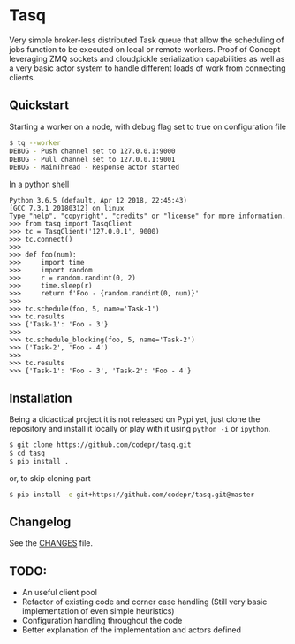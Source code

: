 Tasq
====

Very simple broker-less distributed Task queue that allow the scheduling of jobs function to be
executed on local or remote workers. Proof of Concept leveraging ZMQ sockets and cloudpickle
serialization capabilities as well as a very basic actor system to handle different loads of work
from connecting clients.


## Quickstart

Starting a worker on a node, with debug flag set to true on configuration file

```sh
$ tq --worker
DEBUG - Push channel set to 127.0.0.1:9000
DEBUG - Pull channel set to 127.0.0.1:9001
DEBUG - MainThread - Response actor started
```

In a python shell

```
Python 3.6.5 (default, Apr 12 2018, 22:45:43)
[GCC 7.3.1 20180312] on linux
Type "help", "copyright", "credits" or "license" for more information.
>>> from tasq import TasqClient
>>> tc = TasqClient('127.0.0.1', 9000)
>>> tc.connect()
>>>
>>> def foo(num):
>>>     import time
>>>     import random
>>>     r = random.randint(0, 2)
>>>     time.sleep(r)
>>>     return f'Foo - {random.randint(0, num)}'
>>>
>>> tc.schedule(foo, 5, name='Task-1')
>>> tc.results
>>> {'Task-1': 'Foo - 3'}
>>>
>>> tc.schedule_blocking(foo, 5, name='Task-2')
>>> ('Task-2', 'Foo - 4')
>>>
>>> tc.results
>>> {'Task-1': 'Foo - 3', 'Task-2': 'Foo - 4'}
```

## Installation

Being a didactical project it is not released on Pypi yet, just clone the repository and install it
locally or play with it using `python -i` or `ipython`.

```sh
$ git clone https://github.com/codepr/tasq.git
$ cd tasq
$ pip install .
```

or, to skip cloning part

```sh
$ pip install -e git+https://github.com/codepr/tasq.git@master
```

## Changelog

See the [CHANGES](CHANGES.md) file.

## TODO:

- An useful client pool
- Refactor of existing code and corner case handling (Still very basic implementation of even simple
  heuristics)
- Configuration handling throughout the code
- Better explanation of the implementation and actors defined
